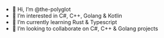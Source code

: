 - 👋 Hi, I’m @the-polyglot
- 👀 I’m interested in C#, C++, Golang & Kotlin
- 🌱 I’m currently learning Rust & Typescript
- 💞️ I’m looking to collaborate on C#, C++ & Golang projects
<!---
- 📫 How to reach me ...
--->

<!---
the-polyglot/the-polyglot is a ✨ special ✨ repository because its `README.md` (this file) appears on your GitHub profile.
You can click the Preview link to take a look at your changes.
--->
